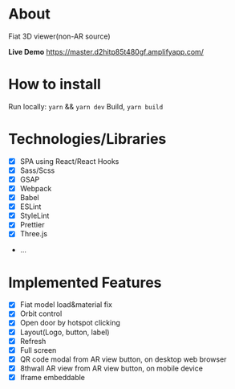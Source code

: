 # About

Fiat 3D viewer(non-AR source)

**Live Demo**
https://master.d2hitp85t480gf.amplifyapp.com/

# How to install

Run locally: `yarn` && `yarn dev`
Build, `yarn build`

# Technologies/Libraries

- [x] SPA using React/React Hooks
- [x] Sass/Scss
- [x] GSAP
- [x] Webpack
- [x] Babel
- [x] ESLint
- [x] StyleLint
- [x] Prettier
- [x] Three.js
- ...

# Implemented Features

- [x] Fiat model load&material fix
- [x] Orbit control
- [x] Open door by hotspot clicking
- [x] Layout(Logo, button, label)
- [x] Refresh
- [x] Full screen
- [x] QR code modal from AR view button, on desktop web browser
- [x] 8thwall AR view from AR view button, on mobile device
- [x] Iframe embeddable
